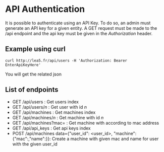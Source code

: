# API Authentication

It is possible to authenticate using an API Key. To do so, an admin must generate an API key for a given entity.
A GET request must be made to the /api endpoint and the api key must be given in the *Authorization* header.

## Example using curl

```
curl http://lea5.fr/api/users -H 'Authorization: Bearer EnterApiKeyHere'
```

You will get the related json

## List of endpoints

- GET /api/users : Get users index
- GET /api/users/_n_ : Get user with id _n_
- GET /api/machines : Get machines index
- GET /api/machines/_n_ : Get machine with id _n_
- GET /api/machines?mac=_<mac>_ : Get machine with according to mac address
- GET /api/api_keys : Get api keys index
- POST /api/machines data={"user_id": <user_id>, "machine": {"mac":<mac>,"name":<name>}}: Create a machine with given mac and name for user with the given user_id